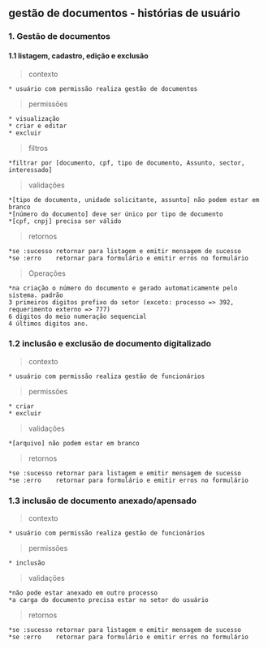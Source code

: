 ## gestão de documentos - histórias de usuário

### 1. Gestão de documentos
#### 1.1 listagem, cadastro, edição e exclusão
> contexto

    * usuário com permissão realiza gestão de documentos

> permissões

    * visualização
    * criar e editar
    * excluir

> filtros

    *filtrar por [documento, cpf, tipo de documento, Assunto, sector, interessado]

> validações

    *[tipo de documento, unidade solicitante, assunto] não podem estar em branco
    *[número do documento] deve ser único por tipo de documento
    *[cpf, cnpj] precisa ser válido

> retornos

    *se :sucesso retornar para listagem e emitir mensagem de sucesso
    *se :erro    retornar para formulário e emitir erros no formulário

> Operações

    *na criação o número do documento e gerado automaticamente pelo sistema. padrão
    3 primeiros digitos prefixo do setor (exceto: processo => 392, requerimento externo => 777)
    6 digitos do meio numeração sequencial
    4 últimos digitos ano.

### 1.2 inclusão e exclusão de documento digitalizado

> contexto

    * usuário com permissão realiza gestão de funcionários

> permissões

    * criar
    * excluir

> validações

    *[arquivo] não podem estar em branco

> retornos

    *se :sucesso retornar para listagem e emitir mensagem de sucesso
    *se :erro    retornar para formulário e emitir erros no formulário

### 1.3 inclusão de documento anexado/apensado

> contexto

    * usuário com permissão realiza gestão de funcionários

> permissões

    * inclusão

> validações

    *não pode estar anexado em outro processo
    *a carga do documento precisa estar no setor do usuário

> retornos

    *se :sucesso retornar para listagem e emitir mensagem de sucesso
    *se :erro    retornar para formulário e emitir erros no formulário
